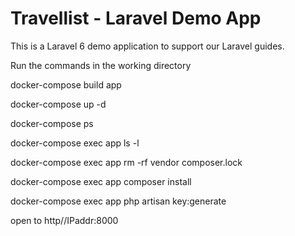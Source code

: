 # Travellist - Laravel Demo App

This is a Laravel 6 demo application to support our Laravel guides.

Run the commands in the working directory

docker-compose build app

docker-compose up -d

docker-compose ps

docker-compose exec app ls -l

docker-compose exec app rm -rf vendor composer.lock

docker-compose exec app composer install

docker-compose exec app php artisan key:generate

open to http//IPaddr:8000